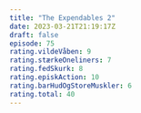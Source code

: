 ```yaml
---
title: "The Expendables 2"
date: 2023-03-21T21:19:17Z
draft: false
episode: 75
rating.vildeVåben: 9
rating.stærkeOneliners: 7
rating.fedSkurk: 8
rating.episkAction: 10
rating.barHudOgStoreMuskler: 6
rating.total: 40
---
```



